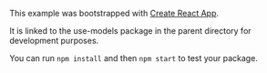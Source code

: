 This example was bootstrapped with [Create React App](https://github.com/facebook/create-react-app).

It is linked to the use-models package in the parent directory for development purposes.

You can run `npm install` and then `npm start` to test your package.
